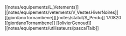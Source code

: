 [[notes/equipements/L_Vetements]] [[notes/equipements/vetements/V_VestesHiverNoires]] [[giordanoTornambene]][[notes/statut/S_Perdu]]
170820 [[giordanoTornambene]]
[[olivierGenoud]]
[[notes/equipements/utilisateurs/pascalTaib]]